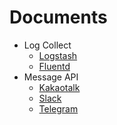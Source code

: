 # Documents

* Log Collect
	+ [Logstash](../master/log-collect/logstash.md)
	+ [Fluentd](../master/log-collect/fluentd.md)
* Message API
	+ [Kakaotalk](../master/message-api/kakaotalk.md)
	+ [Slack](../master/message-api/slack.md)
	+ [Telegram](../master/message-api/telegram.md)